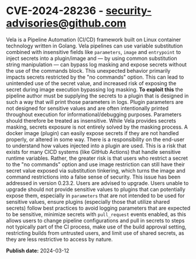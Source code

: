 # CVE-2024-28236 - security-advisories@github.com

Vela is a Pipeline Automation (CI/CD) framework built on Linux container technology written in Golang. Vela pipelines can use variable substitution combined with insensitive fields like `parameters`, `image` and `entrypoint` to inject secrets into a plugin/image and — by using common substitution string manipulation — can bypass log masking and expose secrets without the use of the commands block. This unexpected behavior primarily impacts secrets restricted by the "no commands" option. This can lead to unintended use of the secret value, and increased risk of exposing the secret during image execution bypassing log masking. **To exploit this** the pipeline author must be supplying the secrets to a plugin that is designed in such a way that will print those parameters in logs. Plugin parameters are not designed for sensitive values and are often intentionally printed throughout execution for informational/debugging purposes. Parameters should therefore be treated as insensitive. While Vela provides secrets masking, secrets exposure is not entirely solved by the masking process. A docker image (plugin) can easily expose secrets if they are not handled properly, or altered in some way. There is a responsibility on the end-user to understand how values injected into a plugin are used. This is a risk that exists for many CICD systems (like GitHub Actions) that handle sensitive runtime variables. Rather, the greater risk is that users who restrict a secret to the "no commands" option and use image restriction can still have their secret value exposed via substitution tinkering, which turns the image and command restrictions into a false sense of security. This issue has been addressed in version 0.23.2. Users are advised to upgrade. Users unable to upgrade should not provide sensitive values to plugins that can potentially expose them, especially in `parameters` that are not intended to be used for sensitive values, ensure plugins (especially those that utilize shared secrets) follow best practices to avoid logging parameters that are expected to be sensitive, minimize secrets with `pull_request` events enabled, as this allows users to change pipeline configurations and pull in secrets to steps not typically part of the CI process, make use of the build approval setting, restricting builds from untrusted users, and limit use of shared secrets, as they are less restrictive to access by nature.

**Publish date:** 2024-03-12
